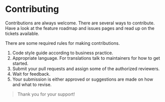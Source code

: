 # Contributing
Contributions are always welcome. There are several ways to contribute.
Have a look at the feature roadmap and issues pages and read up on the tickets available.

There are some required rules for making contributions.

1. Code style guide according to business practice.
2. Appropriate language. For translations talk to maintainers for how to get started.
3. Submit your pull requests and assign some of the authorized reviewers.
4. Wait for feedback.
5. Your submission is either approved or suggestions are made on how and what to revise. 


> Thank you for your support!
